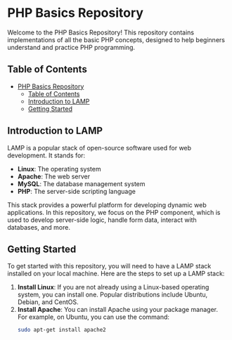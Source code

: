 # PHP Basics Repository

Welcome to the PHP Basics Repository! This repository contains implementations of all the basic PHP concepts, designed to help beginners understand and practice PHP programming.

## Table of Contents

- [PHP Basics Repository](#php-basics-repository)
  - [Table of Contents](#table-of-contents)
  - [Introduction to LAMP](#introduction-to-lamp)
  - [Getting Started](#getting-started)

## Introduction to LAMP

LAMP is a popular stack of open-source software used for web development. It stands for:

- **Linux**: The operating system
- **Apache**: The web server
- **MySQL**: The database management system
- **PHP**: The server-side scripting language

This stack provides a powerful platform for developing dynamic web applications. In this repository, we focus on the PHP component, which is used to develop server-side logic, handle form data, interact with databases, and more.

## Getting Started

To get started with this repository, you will need to have a LAMP stack installed on your local machine. Here are the steps to set up a LAMP stack:

1. **Install Linux**: If you are not already using a Linux-based operating system, you can install one. Popular distributions include Ubuntu, Debian, and CentOS.
2. **Install Apache**: You can install Apache using your package manager. For example, on Ubuntu, you can use the command:
   ```sh
   sudo apt-get install apache2
